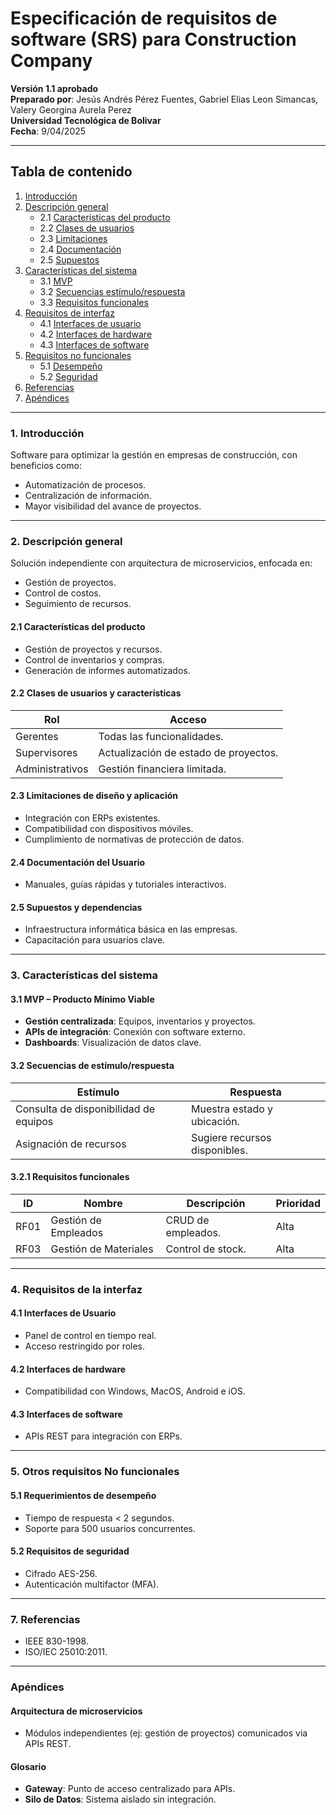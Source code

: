 # Especificación de requisitos de software (SRS) para Construction Company  
**Versión 1.1 aprobado**  
**Preparado por**: Jesús Andrés Pérez Fuentes, Gabriel Elias Leon Simancas, Valery Georgina Aurela Perez  
**Universidad Tecnológica de Bolivar**  
**Fecha**: 9/04/2025  

---

## Tabla de contenido  
1. [Introducción](#1-introducción)  
2. [Descripción general](#2-descripción-general)  
   - 2.1 [Características del producto](#21-características-del-producto)  
   - 2.2 [Clases de usuarios](#22-clases-de-usuarios-y-características)  
   - 2.3 [Limitaciones](#23-limitaciones-de-diseño-y-aplicación)  
   - 2.4 [Documentación](#24-documentación-del-usuario)  
   - 2.5 [Supuestos](#25-supuestos-y-dependencias)  
3. [Características del sistema](#3-características-del-sistema)  
   - 3.1 [MVP](#31-mvp--producto-mínimo-viable)  
   - 3.2 [Secuencias estímulo/respuesta](#32-secuencias-de-estímulorespuesta)  
   - 3.3 [Requisitos funcionales](#321-requisitos-funcionales)  
4. [Requisitos de interfaz](#4-requisitos-de-la-interfaz)  
   - 4.1 [Interfaces de usuario](#41-interfaces-de-usuario)  
   - 4.2 [Interfaces de hardware](#42-interfaces-de-hardware)  
   - 4.3 [Interfaces de software](#43-interfaces-de-software)  
5. [Requisitos no funcionales](#5-otros-requisitos-no-funcionales)  
   - 5.1 [Desempeño](#51-requerimientos-de-desempeño)  
   - 5.2 [Seguridad](#52-requisitos-de-seguridad)  
6. [Referencias](#7-referencias)  
7. [Apéndices](#apéndices)  

---

### 1. Introducción  
Software para optimizar la gestión en empresas de construcción, con beneficios como:  
- Automatización de procesos.  
- Centralización de información.  
- Mayor visibilidad del avance de proyectos.  

---

### 2. Descripción general  
Solución independiente con arquitectura de microservicios, enfocada en:  
- Gestión de proyectos.  
- Control de costos.  
- Seguimiento de recursos.  

#### 2.1 Características del producto  
- Gestión de proyectos y recursos.  
- Control de inventarios y compras.  
- Generación de informes automatizados.  

#### 2.2 Clases de usuarios y características  
| Rol | Acceso |  
|------|--------|  
| Gerentes | Todas las funcionalidades. |  
| Supervisores | Actualización de estado de proyectos. |  
| Administrativos | Gestión financiera limitada. |  

#### 2.3 Limitaciones de diseño y aplicación  
- Integración con ERPs existentes.  
- Compatibilidad con dispositivos móviles.  
- Cumplimiento de normativas de protección de datos.  

#### 2.4 Documentación del Usuario  
- Manuales, guías rápidas y tutoriales interactivos.  

#### 2.5 Supuestos y dependencias  
- Infraestructura informática básica en las empresas.  
- Capacitación para usuarios clave.  

---

### 3. Características del sistema  
#### 3.1 MVP – Producto Mínimo Viable  
- **Gestión centralizada**: Equipos, inventarios y proyectos.  
- **APIs de integración**: Conexión con software externo.  
- **Dashboards**: Visualización de datos clave.  

#### 3.2 Secuencias de estímulo/respuesta  
| Estímulo | Respuesta |  
|----------|-----------|  
| Consulta de disponibilidad de equipos | Muestra estado y ubicación. |  
| Asignación de recursos | Sugiere recursos disponibles. |  

#### 3.2.1 Requisitos funcionales  
| ID | Nombre | Descripción | Prioridad |  
|----|--------|-------------|-----------|  
| RF01 | Gestión de Empleados | CRUD de empleados. | Alta |  
| RF03 | Gestión de Materiales | Control de stock. | Alta |  

---

### 4. Requisitos de la interfaz  
#### 4.1 Interfaces de Usuario  
- Panel de control en tiempo real.  
- Acceso restringido por roles.  

#### 4.2 Interfaces de hardware  
- Compatibilidad con Windows, MacOS, Android e iOS.  

#### 4.3 Interfaces de software  
- APIs REST para integración con ERPs.  

---

### 5. Otros requisitos No funcionales  
#### 5.1 Requerimientos de desempeño  
- Tiempo de respuesta < 2 segundos.  
- Soporte para 500 usuarios concurrentes.  

#### 5.2 Requisitos de seguridad  
- Cifrado AES-256.  
- Autenticación multifactor (MFA).  

---

### 7. Referencias  
- IEEE 830-1998.  
- ISO/IEC 25010:2011.  

---

### Apéndices  
#### Arquitectura de microservicios  
- Módulos independientes (ej: gestión de proyectos) comunicados via APIs REST.  

#### Glosario  
- **Gateway**: Punto de acceso centralizado para APIs.  
- **Silo de Datos**: Sistema aislado sin integración.  

